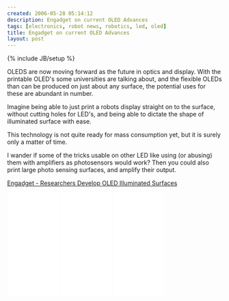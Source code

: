 ```yaml
---
created: 2006-05-28 05:14:12
description: Engadget on current OLED Advances
tags: [electronics, robot news, robotics, led, oled]
title: Engadget on current OLED Advances
layout: post
---
```

{% include JB/setup %}

OLEDS are now moving forward as the future in optics and display. With the printable OLED's some universities are talking about, and the flexible OLEDs than can be produced on just about any surface, the potential uses for these are abundant in number.

Imagine being able to just print a robots display straight on to the surface, without cutting holes for LED's, and being able to dictate the shape of illuminated surface with ease.

 This technology is not quite ready for mass consumption yet, but it is surely only a matter of time.

I wander if some of the tricks usable on other LED like using (or abusing) them with amplifiers as photosensors would work? Then you could also print large photo sensing surfaces, and amplify their output.

[Engadget - Researchers Develop OLED Illuminated Surfaces](http://www.engadget.com/2006/05/28/researchers-develop-oled-illuminated-surfaces/)

<iframe style="width:120px;height:240px;" marginwidth="0" marginheight="0" scrolling="no" frameborder="0" src="//ws-eu.amazon-adsystem.com/widgets/q?ServiceVersion=20070822&OneJS=1&Operation=GetAdHtml&MarketPlace=GB&source=ss&ref=as_ss_li_til&ad_type=product_link&tracking_id=orionrobots-21&language=en_GB&marketplace=amazon&region=GB&placement=B076BJZ42H&asins=B076BJZ42H&linkId=0794f3abdb1c2a84b6d09974fc7c6a5e&show_border=true&link_opens_in_new_window=true"></iframe><!-- tiny oled display review 2021  -->
<iframe style="width:120px;height:240px;" marginwidth="0" marginheight="0" scrolling="no" frameborder="0" src="//ws-eu.amazon-adsystem.com/widgets/q?ServiceVersion=20070822&OneJS=1&Operation=GetAdHtml&MarketPlace=GB&source=ss&ref=as_ss_li_til&ad_type=product_link&tracking_id=orionrobots-21&language=en_GB&marketplace=amazon&region=GB&placement=B0777HHQDT&asins=B0777HHQDT&linkId=17a20f1447d7c99e06dc32e9fa2e766a&show_border=true&link_opens_in_new_window=true"></iframe><!-- medium oled display review 2021  -->
<iframe style="width:120px;height:240px;" marginwidth="0" marginheight="0" scrolling="no" frameborder="0" src="//ws-eu.amazon-adsystem.com/widgets/q?ServiceVersion=20070822&OneJS=1&Operation=GetAdHtml&MarketPlace=GB&source=ss&ref=as_ss_li_til&ad_type=product_link&tracking_id=orionrobots-21&language=en_GB&marketplace=amazon&region=GB&placement=B07D9NVJPZ&asins=B07D9NVJPZ&linkId=3fdb72038f172a2720e87df501c6e3a6&show_border=true&link_opens_in_new_window=true"></iframe><!-- color oled display review 2021 -->
